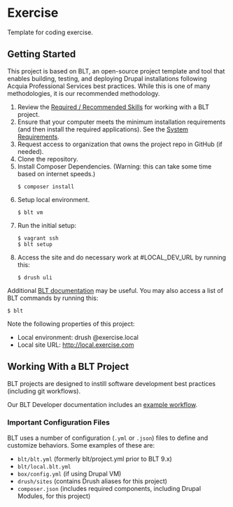 # Exercise

Template for coding exercise.


## Getting Started

This project is based on BLT, an open-source project template and tool that enables building, testing, and deploying Drupal installations following Acquia Professional Services best practices. While this is one of many methodologies, it is our recommended methodology. 

1. Review the [Required / Recommended Skills](http://blt.readthedocs.io/en/latest/readme/skills) for working with a BLT project.
1. Ensure that your computer meets the minimum installation requirements (and then install the required applications). See the [System Requirements](http://blt.readthedocs.io/en/latest/INSTALL/#system-requirements).
1. Request access to organization that owns the project repo in GitHub (if needed).
1. Clone the repository.
1. Install Composer Dependencies. (Warning: this can take some time based on internet speeds.)
    ```
    $ composer install
    ```
1. Setup local environment.
    ```
    $ blt vm
    ```
1. Run the initial setup:
    ```
    $ vagrant ssh
    $ blt setup
    ```
1. Access the site and do necessary work at #LOCAL_DEV_URL by running this:
    ```
    $ drush uli
    ```

Additional [BLT documentation](http://blt.readthedocs.io) may be useful. You may also access a list of BLT commands by running this:
```
$ blt
``` 

Note the following properties of this project:
* Local environment: drush @exercise.local
* Local site URL: http://local.exercise.com

## Working With a BLT Project

BLT projects are designed to instill software development best practices (including git workflows). 

Our BLT Developer documentation includes an [example workflow](http://blt.readthedocs.io/en/latest/readme/dev-workflow/#workflow-example-local-development).

### Important Configuration Files

BLT uses a number of configuration (`.yml` or `.json`) files to define and customize behaviors. Some examples of these are:

* `blt/blt.yml` (formerly blt/project.yml prior to BLT 9.x)
* `blt/local.blt.yml`
* `box/config.yml` (if using Drupal VM)
* `drush/sites` (contains Drush aliases for this project)
* `composer.json` (includes required components, including Drupal Modules, for this project)
